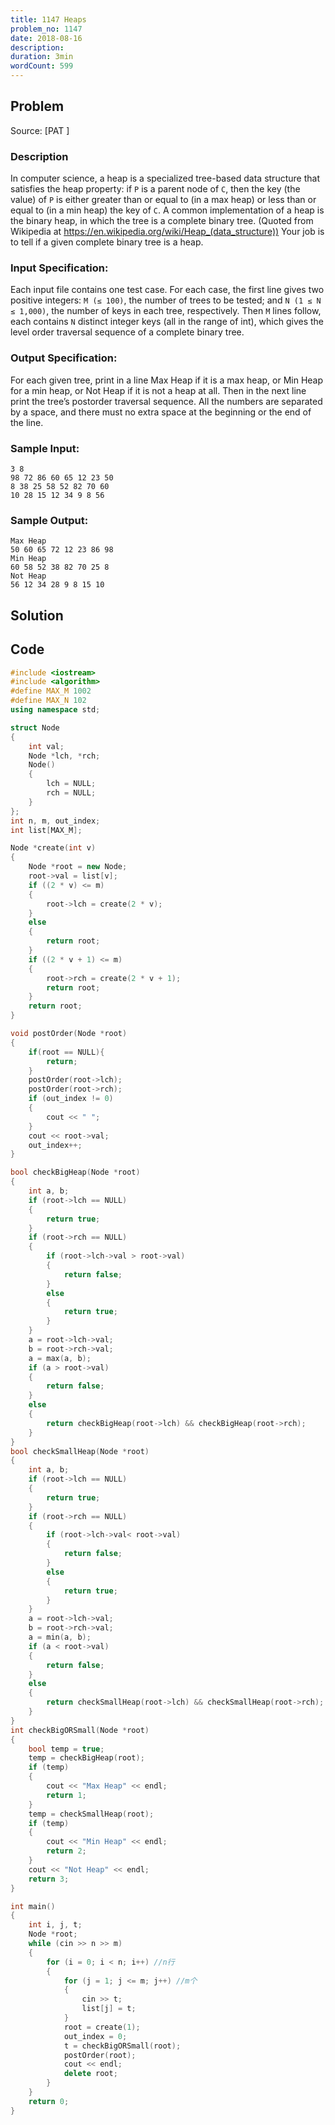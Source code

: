 ```yaml
---
title: 1147 Heaps
problem_no: 1147
date: 2018-08-16
description:
duration: 3min
wordCount: 599
---
```


<!--more-->

## Problem

Source: [PAT ]

### Description

In computer science, a heap is a specialized tree-based data structure that satisfies the heap property: if `P` is a parent node of `C`, then the key (the value) of `P` is either greater than or equal to (in a max heap) or less than or equal to (in a min heap) the key of `C`. A common implementation of a heap is the binary heap, in which the tree is a complete binary tree. (Quoted from Wikipedia at https://en.wikipedia.org/wiki/Heap_(data_structure))
Your job is to tell if a given complete binary tree is a heap.

### Input Specification:

Each input file contains one test case. For each case, the first line gives two positive integers: `M (≤ 100)`, the number of trees to be tested; and `N (1 ≤ N ≤ 1,000)`, the number of keys in each tree, respectively. Then `M` lines follow, each contains `N` distinct integer keys (all in the range of int), which gives the level order traversal sequence of a complete binary tree.

### Output Specification:

For each given tree, print in a line Max Heap if it is a max heap, or Min Heap for a min heap, or Not Heap if it is not a heap at all. Then in the next line print the tree’s postorder traversal sequence. All the numbers are separated by a space, and there must no extra space at the beginning or the end of the line.

### Sample Input:

```text
3 8
98 72 86 60 65 12 23 50
8 38 25 58 52 82 70 60
10 28 15 12 34 9 8 56
```

### Sample Output:

```text
Max Heap
50 60 65 72 12 23 86 98
Min Heap
60 58 52 38 82 70 25 8
Not Heap
56 12 34 28 9 8 15 10
```

## Solution

## Code




```cpp
#include <iostream>
#include <algorithm>
#define MAX_M 1002
#define MAX_N 102
using namespace std;

struct Node
{
    int val;
    Node *lch, *rch;
    Node()
    {
        lch = NULL;
        rch = NULL;
    }
};
int n, m, out_index;
int list[MAX_M];

Node *create(int v)
{
    Node *root = new Node;
    root->val = list[v];
    if ((2 * v) <= m)
    {
        root->lch = create(2 * v);
    }
    else
    {
        return root;
    }
    if ((2 * v + 1) <= m)
    {
        root->rch = create(2 * v + 1);
        return root;
    }
    return root;
}

void postOrder(Node *root)
{
    if(root == NULL){
        return;
    }
    postOrder(root->lch);
    postOrder(root->rch);
    if (out_index != 0)
    {
        cout << " ";
    }
    cout << root->val;
    out_index++;
}

bool checkBigHeap(Node *root)
{
    int a, b;
    if (root->lch == NULL)
    {
        return true;
    }
    if (root->rch == NULL)
    {
        if (root->lch->val > root->val)
        {
            return false;
        }
        else
        {
            return true;
        }
    }
    a = root->lch->val;
    b = root->rch->val;
    a = max(a, b);
    if (a > root->val)
    {
        return false;
    }
    else
    {
        return checkBigHeap(root->lch) && checkBigHeap(root->rch);
    }
}
bool checkSmallHeap(Node *root)
{
    int a, b;
    if (root->lch == NULL)
    {
        return true;
    }
    if (root->rch == NULL)
    {
        if (root->lch->val< root->val)
        {
            return false;
        }
        else
        {
            return true;
        }
    }
    a = root->lch->val;
    b = root->rch->val;
    a = min(a, b);
    if (a < root->val)
    {
        return false;
    }
    else
    {
        return checkSmallHeap(root->lch) && checkSmallHeap(root->rch);
    }
}
int checkBigORSmall(Node *root)
{
    bool temp = true;
    temp = checkBigHeap(root);
    if (temp)
    {
        cout << "Max Heap" << endl;
        return 1;
    }
    temp = checkSmallHeap(root);
    if (temp)
    {
        cout << "Min Heap" << endl;
        return 2;
    }
    cout << "Not Heap" << endl;
    return 3;
}

int main()
{
    int i, j, t;
    Node *root;
    while (cin >> n >> m)
    {
        for (i = 0; i < n; i++) //n行
        {
            for (j = 1; j <= m; j++) //m个
            {
                cin >> t;
                list[j] = t;
            }
            root = create(1);
            out_index = 0;
            t = checkBigORSmall(root);
            postOrder(root);
            cout << endl;
            delete root;
        }
    }
    return 0;
}
```
